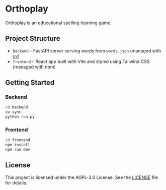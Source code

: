 # Orthoplay

Orthoplay is an educational spelling learning game.

## Project Structure
- `backend` – FastAPI server serving words from `words.json` (managed with [uv](https://github.com/astral-sh/uv))
- `frontend` – React app built with Vite and styled using Tailwind CSS (managed with npm)

## Getting Started

### Backend
```bash
cd backend
uv sync
python run.py
```

### Frontend
```bash
cd frontend
npm install
npm run dev
```

## License
This project is licensed under the AGPL-3.0 License. See the [LICENSE](LICENSE) file for details.